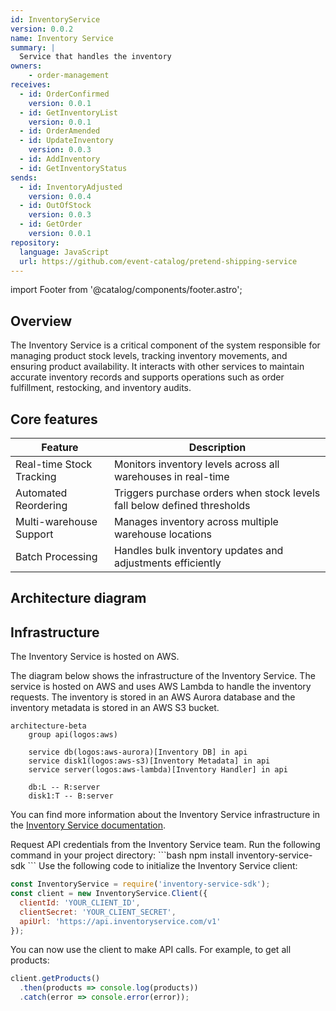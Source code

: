 ```yaml
---
id: InventoryService
version: 0.0.2
name: Inventory Service
summary: |
  Service that handles the inventory
owners:
    - order-management
receives:
  - id: OrderConfirmed
    version: 0.0.1
  - id: GetInventoryList
    version: 0.0.1
  - id: OrderAmended
  - id: UpdateInventory
    version: 0.0.3
  - id: AddInventory
  - id: GetInventoryStatus
sends:
  - id: InventoryAdjusted
    version: 0.0.4
  - id: OutOfStock
    version: 0.0.3
  - id: GetOrder
    version: 0.0.1
repository:
  language: JavaScript
  url: https://github.com/event-catalog/pretend-shipping-service
---
```


import Footer from '@catalog/components/footer.astro';



## Overview

The Inventory Service is a critical component of the system responsible for managing product stock levels, tracking inventory movements, and ensuring product availability. It interacts with other services to maintain accurate inventory records and supports operations such as order fulfillment, restocking, and inventory audits.



<Tiles >
    <Tile icon="DocumentIcon" href={`/docs/services/${frontmatter.id}/${frontmatter.version}/changelog`}  title="View the changelog" description="Want to know the history of this service? View the change logs" />
    <Tile icon="UserGroupIcon" href="/docs/teams/full-stack" title="Contact the team" description="Any questions? Feel free to contact the owners" />
    <Tile icon="BoltIcon" href={`/visualiser/services/${frontmatter.id}/${frontmatter.version}`} title={`Sends ${frontmatter.sends.length} messages`} description="This service sends messages to downstream consumers" />
    <Tile icon="BoltIcon"  href={`/visualiser/services/${frontmatter.id}/${frontmatter.version}`} title={`Receives ${frontmatter.receives.length} messages`} description="This service receives messages from other services" />
</Tiles>

## Core features

| Feature | Description |
|---------|-------------|
| Real-time Stock Tracking | Monitors inventory levels across all warehouses in real-time |
| Automated Reordering | Triggers purchase orders when stock levels fall below defined thresholds |
| Multi-warehouse Support | Manages inventory across multiple warehouse locations |
| Batch Processing | Handles bulk inventory updates and adjustments efficiently |



## Architecture diagram

<NodeGraph title="Hello world" />

## Infrastructure

The Inventory Service is hosted on AWS.

The diagram below shows the infrastructure of the Inventory Service. The service is hosted on AWS and uses AWS Lambda to handle the inventory requests. The inventory is stored in an AWS Aurora database and the inventory metadata is stored in an AWS S3 bucket.

```mermaid
architecture-beta
    group api(logos:aws)

    service db(logos:aws-aurora)[Inventory DB] in api
    service disk1(logos:aws-s3)[Inventory Metadata] in api
    service server(logos:aws-lambda)[Inventory Handler] in api

    db:L -- R:server
    disk1:T -- B:server
```

You can find more information about the Inventory Service infrastructure in the [Inventory Service documentation](https://github.com/event-catalog/pretend-shipping-service/blob/main/README.md).



<Steps title="How to connect to Inventory Service">
  <Step title="Obtain API credentials">
    Request API credentials from the Inventory Service team.
  </Step>
  <Step title="Install the SDK">
    Run the following command in your project directory:
    ```bash
    npm install inventory-service-sdk
    ```
  </Step>
  <Step title="Initialize the client">
  Use the following code to initialize the Inventory Service client:

  ```js
  const InventoryService = require('inventory-service-sdk');
  const client = new InventoryService.Client({
    clientId: 'YOUR_CLIENT_ID',
    clientSecret: 'YOUR_CLIENT_SECRET',
    apiUrl: 'https://api.inventoryservice.com/v1'
  });
```
  </Step>
  <Step title="Make API calls">
  
  You can now use the client to make API calls. For example, to get all products:

  ```js
  client.getProducts()
    .then(products => console.log(products))
    .catch(error => console.error(error));
  ```
  </Step>
</Steps>

<Footer />